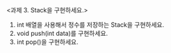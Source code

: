 <과제 3. Stack을 구현하세요.>
1. int 배열을 사용해서 정수를 저장하는 Stack을 구현하세요.
2. void push(int data)를 구현하세요.
3. int pop()을 구현하세요.
